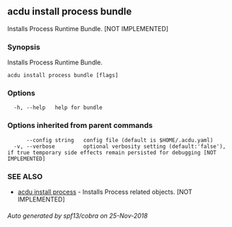 ## acdu install process bundle

Installs Process Runtime Bundle. [NOT IMPLEMENTED]

### Synopsis

Installs Process Runtime Bundle.

```
acdu install process bundle [flags]
```

### Options

```
  -h, --help   help for bundle
```

### Options inherited from parent commands

```
      --config string   config file (default is $HOME/.acdu.yaml)
  -v, --verbose         optional verbosity setting (default:'false'), if true temporary side effects remain persisted for debugging [NOT IMPLEMENTED]
```

### SEE ALSO

* [acdu install process](acdu_install_process.md)	 - Installs Process related objects. [NOT IMPLEMENTED]

###### Auto generated by spf13/cobra on 25-Nov-2018
